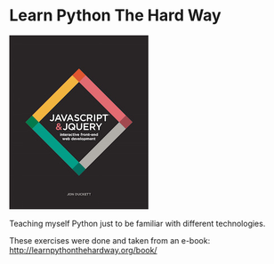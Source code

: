 # Learn Python The Hard Way
![Learn Python The Hard Way](/javascript-book-cover.jpg)

Teaching myself Python just to be familiar with different technologies. 

These exercises were done and taken from an e-book: http://learnpythonthehardway.org/book/ 
